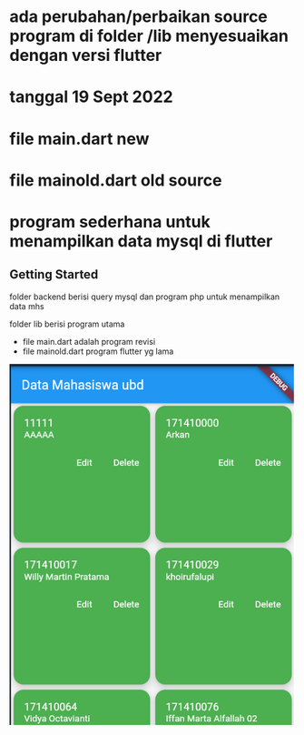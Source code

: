 # ada perubahan/perbaikan source program di folder /lib menyesuaikan dengan versi flutter
#  tanggal 19 Sept 2022
#  file main.dart new
#  file mainold.dart old source
# program sederhana untuk menampilkan data mysql di flutter

## Getting Started

folder backend berisi query mysql dan program php untuk menampilkan data mhs

folder lib berisi program utama

- file main.dart adalah  program revisi
- file mainold.dart program flutter yg lama

![alt text](https://github.com/afriyudi/ReadData/blob/master/gambar/progflutter.png "jalanya program di browser")
